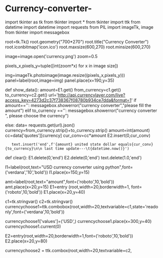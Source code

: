 # Currency-converter-
import tkinter as tk
from tkinter import *
from tkinter import ttk
from datetime import datetime
import requests
from PIL import imageTk, image
from tkinter import messagebox

root=tk.Tk()
root.geometry("700*270")
root.title("Currency Converter")
root.iconbitmap('icon.ico')
root.maxsize(600,270)
root.minsize(600,270)

image=image.open('currency.png')
zoom=0.5

pixels_x,pixels_y=tuple([int(zoom*x) for x in image size])

img=imageTk.photoimage(image.resize((pixels_x,pixels_y)))
panel=label(root,image=img)
panel.place(x=190,y=35)

def show_data():
    amount=E1.get()
    from_currency=c1.get()
    to_currency=c2.get()
    url='http://api.currencylayer.com/live?access_key=4273d2c37f738367f08780b934ce7dda&format=1'
    if amount=='':
       messagebox.showerror("currency converter","please fill the amount")
    elif to_currency =='':
       messagebox.showerror("currency converter ", please choose the currency")

else:
       data= requests.get(url).json()
       currency=from_currency.strip()+to_currency.strip()
       amount=int(amount)
       cc=data['quotes'][currency]
       cur_conv=cc*amount 
       E2.insert(0,cur_conv)

       text.insert('end',f'{amount} united state dollar equals{cur_conv}{to_currency}\n\n last time update---\t{datetime.now()}')

def clear():
         E1.delete(0,'end')
         E2.delete(0,'end')
         text.delete(1.0,'end')

l1=label(root,text="USD currency converter using python",font=('verdana','10','bold'))
l1.place(x=150,y=15)

amt=label(root,text="amount",font=('roboto',10,'bold'))
amt.place(x=20,y=15)
E1=entry (root,width=20,borderwidth=1, font=('roboto',10,'bold'))
E1.place(x=20,y=40)

c1=tk.stringvar()
c2=tk.stringvar()
currencychoose1=ttk.combobox(root,width=20,textvariable=c1,state='readonly',font=('verdana',10,'bold'))

currencychoose1['values']=('USD',)
currencychoose1.place(x=300,y=40)
currencychoose1.current(0)

E2=entry(root,width=20,borderwidth=1,font=('roboto',10,'bold'))
E2.place(x=20,y=80)

currencychoose2 = ttk.combox(root,width=20,textvariable=c2,
